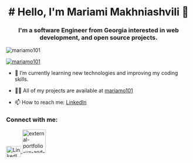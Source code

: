 <h1 align="center"># Hello, I'm  Mariami Makhniashvili 👋 </h1>
<h3 align="center">I'm a  software Engineer from Georgia interested in  web development, and open source projects.</h3>

<p align="left">
  <img src="https://komarev.com/ghpvc/?username=mariamo101&label=Profile%20views&color=3f5427&style=plastic" alt="mariamo101" />
</p>

<p align="left">
  <a href="https://github.com/ryo-ma/github-profile-trophy">
    <img src="https://github-profile-trophy.vercel.app/?username=mariamo101" alt="mariamo101">
  </a>
</p>



- 🌱 I’m currently learning new technologies and improving my coding skills.

- 👨‍💻 All of my projects are available at [mariamo101](https://github.com/mariamo101)

- 📫 How to reach me: [LinkedIn](https://www.linkedin.com/in/mariamo-mariamo101)




<h3 align="left">Connect with me:</h3>
<p align="left">
  <a href="https://www.linkedin.com/in/mariamo-mariamo101/" target="_blank">
    <img align="center" src="https://raw.githubusercontent.com/rahuldkjain/github-profile-readme-generator/master/src/images/icons/Social/linked-in-alt.svg" alt="LinkedIn" height="30" width="40" />
  </a>
  <a href="https://portfolio-makhniashvili.netlify.app/" target="_blank">
    <img width="64" height="64" src="https://img.icons8.com/external-flatart-icons-lineal-color-flatarticons/64/external-portfolio-ux-and-ui-flatart-icons-lineal-color-flatarticons.png" alt="external-portfolio-ux-and-ui-flatart-icons-lineal-color-flatarticons"/>
  </a>
</p>




